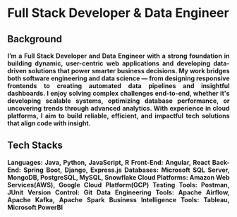 # Full Stack Developer & Data Engineer


## Background

<div align="justify">
<b> I’m a Full Stack Developer and Data Engineer with a strong foundation in building dynamic, user-centric web applications and developing data-driven solutions that power smarter business decisions. My work bridges both software engineering and data science — from designing responsive frontends to creating automated data pipelines and insightful dashboards. I enjoy solving complex challenges end-to-end, whether it's developing scalable systems, optimizing database performance, or uncovering trends through advanced analytics. With experience in cloud platforms, I aim to build reliable, efficient, and impactful tech solutions that align code with insight. </b>

## Tech Stacks
<b> 
Languages: Java, Python, JavaScript, R
Front-End: Angular, React
Back-End: Spring Boot, Django, Express.js
Databases: Microsoft SQL Server, MongoDB, PostgreSQL, MySQL, Snowflake
Cloud Platforms: Amazon Web Services(AWS), Google Cloud Platform(GCP)
Testing Tools: Postman, JUnit
Version Control: Git
Data Engineering Tools: Apache Airflow, Apache Kafka, Apache Spark
Business Intelligence Tools: Tableau, Microsoft PowerBI
</b>

</div>


